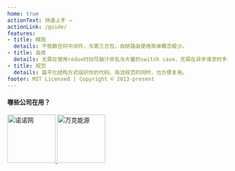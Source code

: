 ```yaml
---
home: true
actionText: 快速上手 →
actionLink: /guide/
features:
- title: 精简
  details: 不依赖任何中间件，与第三方包，自研路由使用简单概念极少。
- title: 高效
  details: 无需在使用redux时绞尽脑汁命名与大量的switch case，无需在异步请求时手动控制loading状态。
- title: 规范
  details: 扁平化结构方式组织你的代码，简洁规范的同时，也方便复用。
footer: MIT Licensed | Copyright © 2013-present
---
```


#### 哪些公司在用？
<a href="https://www.jss.com.cn/" target="_blank" class="logo">
  <img src="/images/logos/nuonuo.png" alt="诺诺网" width="110" />
</a>
<a href="http://www.wankeauto.com/" target="_blank" class="logo">
  <img src="/images/logos/wanke.png" alt="万克能源" width="110" />
</a>